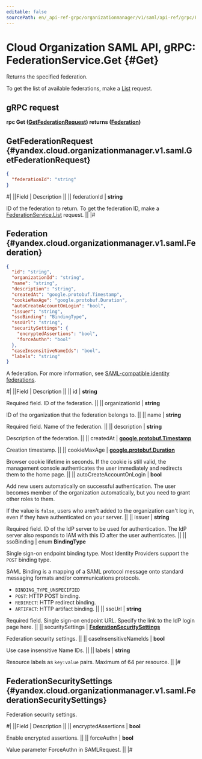 ```yaml
---
editable: false
sourcePath: en/_api-ref-grpc/organizationmanager/v1/saml/api-ref/grpc/Federation/get.md
---
```


# Cloud Organization SAML API, gRPC: FederationService.Get {#Get}

Returns the specified federation.

To get the list of available federations, make a [List](/docs/organization/api-ref/grpc/Federation/list#List) request.

## gRPC request

**rpc Get ([GetFederationRequest](#yandex.cloud.organizationmanager.v1.saml.GetFederationRequest)) returns ([Federation](#yandex.cloud.organizationmanager.v1.saml.Federation))**

## GetFederationRequest {#yandex.cloud.organizationmanager.v1.saml.GetFederationRequest}

```json
{
  "federationId": "string"
}
```

#|
||Field | Description ||
|| federationId | **string**

ID of the federation to return.
To get the federation ID, make a [FederationService.List](/docs/organization/api-ref/grpc/Federation/list#List) request. ||
|#

## Federation {#yandex.cloud.organizationmanager.v1.saml.Federation}

```json
{
  "id": "string",
  "organizationId": "string",
  "name": "string",
  "description": "string",
  "createdAt": "google.protobuf.Timestamp",
  "cookieMaxAge": "google.protobuf.Duration",
  "autoCreateAccountOnLogin": "bool",
  "issuer": "string",
  "ssoBinding": "BindingType",
  "ssoUrl": "string",
  "securitySettings": {
    "encryptedAssertions": "bool",
    "forceAuthn": "bool"
  },
  "caseInsensitiveNameIds": "bool",
  "labels": "string"
}
```

A federation.
For more information, see [SAML-compatible identity federations](/docs/iam/concepts/federations).

#|
||Field | Description ||
|| id | **string**

Required field. ID of the federation. ||
|| organizationId | **string**

ID of the organization that the federation belongs to. ||
|| name | **string**

Required field. Name of the federation. ||
|| description | **string**

Description of the federation. ||
|| createdAt | **[google.protobuf.Timestamp](https://developers.google.com/protocol-buffers/docs/reference/google.protobuf#timestamp)**

Creation timestamp. ||
|| cookieMaxAge | **[google.protobuf.Duration](https://developers.google.com/protocol-buffers/docs/reference/csharp/class/google/protobuf/well-known-types/duration)**

Browser cookie lifetime in seconds.
If the cookie is still valid, the management console
authenticates the user immediately and redirects them to the home page. ||
|| autoCreateAccountOnLogin | **bool**

Add new users automatically on successful authentication.
The user becomes member of the organization automatically,
but you need to grant other roles to them.

If the value is `false`, users who aren't added to the organization
can't log in, even if they have authenticated on your server. ||
|| issuer | **string**

Required field. ID of the IdP server to be used for authentication.
The IdP server also responds to IAM with this ID after the user authenticates. ||
|| ssoBinding | enum **BindingType**

Single sign-on endpoint binding type. Most Identity Providers support the `POST` binding type.

SAML Binding is a mapping of a SAML protocol message onto standard messaging
formats and/or communications protocols.

- `BINDING_TYPE_UNSPECIFIED`
- `POST`: HTTP POST binding.
- `REDIRECT`: HTTP redirect binding.
- `ARTIFACT`: HTTP artifact binding. ||
|| ssoUrl | **string**

Required field. Single sign-on endpoint URL.
Specify the link to the IdP login page here. ||
|| securitySettings | **[FederationSecuritySettings](#yandex.cloud.organizationmanager.v1.saml.FederationSecuritySettings)**

Federation security settings. ||
|| caseInsensitiveNameIds | **bool**

Use case insensitive Name IDs. ||
|| labels | **string**

Resource labels as `` key:value `` pairs. Maximum of 64 per resource. ||
|#

## FederationSecuritySettings {#yandex.cloud.organizationmanager.v1.saml.FederationSecuritySettings}

Federation security settings.

#|
||Field | Description ||
|| encryptedAssertions | **bool**

Enable encrypted assertions. ||
|| forceAuthn | **bool**

Value parameter ForceAuthn in SAMLRequest. ||
|#